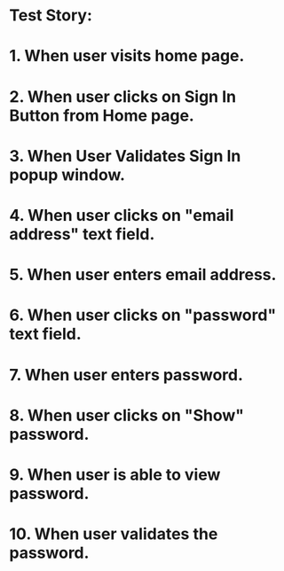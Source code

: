 # Test Story: 
# 1. When user visits home page.
# 2. When user clicks on Sign In Button from Home page.
# 3. When User Validates Sign In popup window.
# 4. When user clicks on "email address" text field.
# 5. When user enters email address.
# 6. When user clicks on "password" text field.
# 7. When user enters password.
# 8. When user clicks on "Show" password.
# 9. When user is able to view password.
# 10. When user validates the password.
